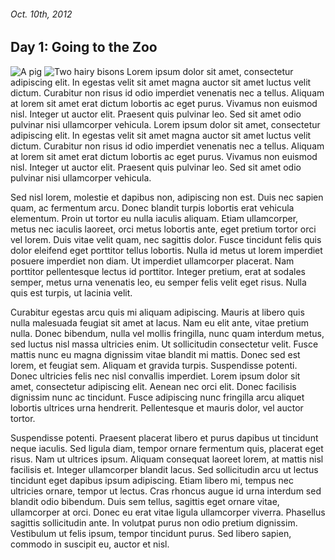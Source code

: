 ###### Oct. 10th, 2012

Day 1: Going to the Zoo
-----------------------

![](img/zoo1.jpg "A pig")
![](img/zoo2.jpg "Two hairy bisons")
Lorem ipsum dolor sit amet, consectetur adipiscing elit. In egestas velit sit amet magna auctor sit amet luctus velit dictum. Curabitur non risus id odio imperdiet venenatis nec a tellus. Aliquam at lorem sit amet erat dictum lobortis ac eget purus. Vivamus non euismod nisl. Integer ut auctor elit. Praesent quis pulvinar leo. Sed sit amet odio pulvinar nisi ullamcorper vehicula. Lorem ipsum dolor sit amet, consectetur adipiscing elit. In egestas velit sit amet magna auctor sit amet luctus velit dictum. Curabitur non risus id odio imperdiet venenatis nec a tellus. Aliquam at lorem sit amet erat dictum lobortis ac eget purus. Vivamus non euismod nisl. Integer ut auctor elit. Praesent quis pulvinar leo. Sed sit amet odio pulvinar nisi ullamcorper vehicula.

Sed nisl lorem, molestie et dapibus non, adipiscing non est. Duis nec sapien quam, ac fermentum arcu. Donec blandit turpis lobortis erat vehicula elementum. Proin ut tortor eu nulla iaculis aliquam. Etiam ullamcorper, metus nec iaculis laoreet, orci metus lobortis ante, eget pretium tortor orci vel lorem. Duis vitae velit quam, nec sagittis dolor. Fusce tincidunt felis quis dolor eleifend eget porttitor tellus lobortis. Nulla id metus ut lorem imperdiet posuere imperdiet non diam. Ut imperdiet ullamcorper placerat. Nam porttitor pellentesque lectus id porttitor. Integer pretium, erat at sodales semper, metus urna venenatis leo, eu semper felis velit eget risus. Nulla quis est turpis, ut lacinia velit.

Curabitur egestas arcu quis mi aliquam adipiscing. Mauris at libero quis nulla malesuada feugiat sit amet at lacus. Nam eu elit ante, vitae pretium nulla. Donec bibendum, nulla vel mollis fringilla, nunc quam interdum metus, sed luctus nisl massa ultricies enim. Ut sollicitudin consectetur velit. Fusce mattis nunc eu magna dignissim vitae blandit mi mattis. Donec sed est lorem, et feugiat sem. Aliquam et gravida turpis. Suspendisse potenti. Donec ultricies felis nec nisl convallis imperdiet. Lorem ipsum dolor sit amet, consectetur adipiscing elit. Aenean nec orci elit. Donec facilisis dignissim nunc ac tincidunt. Fusce adipiscing nunc fringilla arcu aliquet lobortis ultrices urna hendrerit. Pellentesque et mauris dolor, vel auctor tortor.

Suspendisse potenti. Praesent placerat libero et purus dapibus ut tincidunt neque iaculis. Sed ligula diam, tempor ornare fermentum quis, placerat eget risus. Nam ut ultrices ipsum. Aliquam consequat laoreet lorem, at mattis nisl facilisis et. Integer ullamcorper blandit lacus. Sed sollicitudin arcu ut lectus tincidunt eget dapibus ipsum adipiscing. Etiam libero mi, tempus nec ultricies ornare, tempor ut lectus. Cras rhoncus augue id urna interdum sed blandit odio bibendum. Duis sem tellus, sagittis eget ornare vitae, ullamcorper at orci. Donec eu erat vitae ligula ullamcorper viverra. Phasellus sagittis sollicitudin ante. In volutpat purus non odio pretium dignissim. Vestibulum ut felis ipsum, tempor tincidunt purus. Sed libero sapien, commodo in suscipit eu, auctor et nisl.
